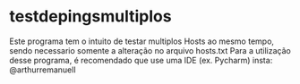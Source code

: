 # testdepingsmultiplos
Este programa tem o intuito de testar multiplos Hosts ao mesmo tempo, sendo necessario somente a alteração no arquivo hosts.txt
Para a utilização desse programa, é recomendado que use uma IDE (ex. Pycharm)
insta: @arthurremanuell
